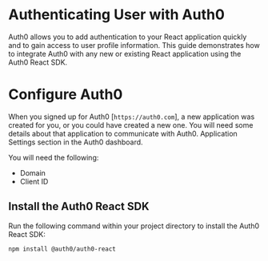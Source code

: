 # Authenticating User with Auth0

Auth0 allows you to add authentication to your React application quickly and to gain access to user profile information. This guide demonstrates how to integrate Auth0 with any new or existing React application using the Auth0 React SDK.

# Configure Auth0

When you signed up for Auth0 [`https://auth0.com`], a new application was created for you, or you could have created a new one. You will need some details about that application to communicate with Auth0. Application Settings section in the Auth0 dashboard.

You will need the following:

- Domain
- Client ID

## Install the Auth0 React SDK

Run the following command within your project directory to install the Auth0 React SDK:

`npm install @auth0/auth0-react`
